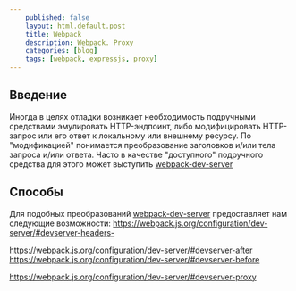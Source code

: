 ```yaml
---
    published: false
    layout: html.default.post
    title: Webpack
    description: Webpack. Proxy
    categories: [blog]
    tags: [webpack, expressjs, proxy]
---
```


## Введение

Иногда в целях отладки возникает необходимость подручными средствами эмулировать HTTP-эндпоинт,
либо модифицировать HTTP-запрос или его ответ к локальному или внешнему ресурсу.
По "модификацией" понимается преобразование заголовков и/или тела запроса и/или ответа.
Часто в качестве "доступного" подручного средства для этого может выступить
[webpack-dev-server](https://webpack.js.org/configuration/dev-server/)


## Способы

Для подобных преобразований [webpack-dev-server](https://webpack.js.org/configuration/dev-server/)
предоставляет нам следующие возможности:
https://webpack.js.org/configuration/dev-server/#devserver-headers-

https://webpack.js.org/configuration/dev-server/#devserver-after
https://webpack.js.org/configuration/dev-server/#devserver-before

https://webpack.js.org/configuration/dev-server/#devserver-proxy

<script src="https://gist.github.com/sergeymakoveev/cc453586a59896c7605c22382d181bb7.js?file="></script>
